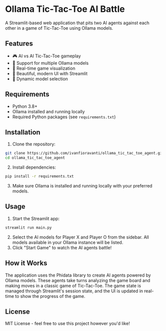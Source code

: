 # Ollama Tic-Tac-Toe AI Battle

A Streamlit-based web application that pits two AI agents against each other in a game of Tic-Tac-Toe using Ollama models.

## Features

- 🎮 AI vs AI Tic-Tac-Toe gameplay
- 🤖 Support for multiple Ollama models
- 🎯 Real-time game visualization
- 💫 Beautiful, modern UI with Streamlit
- 🔄 Dynamic model selection

## Requirements

- Python 3.8+
- Ollama installed and running locally
- Required Python packages (see `requirements.txt`)

## Installation

1. Clone the repository:
```bash
git clone https://github.com/ivanfioravanti/ollama_tic_tac_toe_agent.git
cd ollama_tic_tac_toe_agent
```

2. Install dependencies:
```bash
pip install -r requirements.txt
```

3. Make sure Ollama is installed and running locally with your preferred models.

## Usage

1. Start the Streamlit app:
```bash
streamlit run main.py
```

2. Select the AI models for Player X and Player O from the sidebar. All models available in your Ollama instance will be listed.
3. Click "Start Game" to watch the AI agents battle!

## How it Works

The application uses the Phidata library to create AI agents powered by Ollama models. These agents take turns analyzing the game board and making moves in a classic game of Tic-Tac-Toe. The game state is managed through Streamlit's session state, and the UI is updated in real-time to show the progress of the game.

## License

MIT License - feel free to use this project however you'd like!
